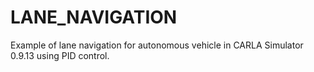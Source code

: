 # LANE_NAVIGATION
Example of lane navigation for autonomous vehicle in CARLA Simulator 0.9.13 using PID control.
